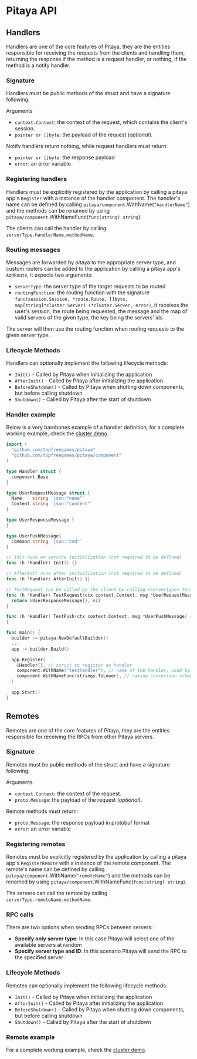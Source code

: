 Pitaya API
==========

## Handlers

Handlers are one of the core features of Pitaya, they are the entities responsible for receiving the requests from the clients and handling them, returning the response if the method is a request handler, or nothing, if the method is a notify handler.

### Signature

Handlers must be public methods of the struct and have a signature following:

Arguments
* `context.Context`: the context of the request, which contains the client's session.
* `pointer or []byte`: the payload of the request (_optional_).

Notify handlers return nothing, while request handlers must return:
* `pointer or []byte`: the response payload
* `error`: an error variable


### Registering handlers

Handlers must be explicitly registered by the application by calling a pitaya app's `Register` with a instance of the handler component. The handler's name can be defined by calling `pitaya/component`.WithName(`"handlerName"`) and the methods can be renamed by using `pitaya/component`.WithNameFunc(`func(string) string`).

The clients can call the handler by calling `serverType.handlerName.methodName`.


### Routing messages

Messages are forwarded by pitaya to the appropriate server type, and custom routers can be added to the application by calling a pitaya app's `AddRoute`, it expects two arguments:

* `serverType`: the server type of the target requests to be routed
* `routingFunction`: the routing function with the signature `func(session.Session, *route.Route, []byte, map[string]*cluster.Server) (*cluster.Server, error)`, it receives the user's session, the route being requested, the message and the map of valid servers of the given type, the key being the servers' ids

The server will then use the routing function when routing requests to the given server type.


### Lifecycle Methods

Handlers can optionally implement the following lifecycle methods:

* `Init()` - Called by Pitaya when initializing the application
* `AfterInit()` - Called by Pitaya after initializing the application
* `BeforeShutdown()` - Called by Pitaya when shutting down components, but before calling shutdown
* `Shutdown()` - Called by Pitaya after the start of shutdown


### Handler example

Below is a very barebones example of a handler definition, for a complete working example, check the [cluster demo](https://github.com/topfreegames/pitaya/tree/master/examples/demo/cluster).

```go
import (
  "github.com/topfreegames/pitaya"
  "github.com/topfreegames/pitaya/component"
)

type Handler struct {
  component.Base
}

type UserRequestMessage struct {
  Name    string `json:"name"`
  Content string `json:"content"`
}

type UserResponseMessage {
}

type UserPushMessage{
  Command string `json:"cmd"`
}

// Init runs on service initialization (not required to be defined)
func (h *Handler) Init() {}

// AfterInit runs after initialization (not required to be defined)
func (h *Handler) AfterInit() {}

// TestRequest can be called by the client by calling <servertype>.testhandler.testrequest
func (h *Handler) TestRequest(ctx context.Context, msg *UserRequestMessage) (*UserResponseMessage, error) {
  return &UserResponseMessage{}, nil
}

func (h *Handler) TestPush(ctx context.Context, msg *UserPushMessage) {
}

func main() {
  builder := pitaya.NewDefaultBuilder()
  ...
  app := builder.Build()

  app.Register(
    &Handler{}, // struct to register as handler
    component.WithName("testhandler"), // name of the handler, used by the clients
    component.WithNameFunc(strings.ToLower), // naming conversion scheme to be used by the clients
  )
  ...
  app.Start()
}

```

## Remotes

Remotes are one of the core features of Pitaya, they are the entities responsible for receiving the RPCs from other Pitaya servers.

### Signature

Remotes must be public methods of the struct and have a signature following:

Arguments
* `context.Context`: the context of the request.
* `proto.Message`: the payload of the request (_optional_).

Remote methods must return:
* `proto.Message`: the response payload in protobuf format
* `error`: an error variable


### Registering remotes

Remotes must be explicitly registered by the application by calling a pitaya app's `RegisterRemote` with a instance of the remote component. The remote's name can be defined by calling `pitaya/component`.WithName(`"remoteName"`) and the methods can be renamed by using `pitaya/component`.WithNameFunc(`func(string) string`).

The servers can call the remote by calling `serverType.remoteName.methodName`.


### RPC calls

There are two options when sending RPCs between servers:
* **Specify only server type**: In this case Pitaya will select one of the available servers at random
* **Specify server type and ID**: In this scenario Pitaya will send the RPC to the specified server


### Lifecycle Methods

Remotes can optionally implement the following lifecycle methods:

* `Init()` - Called by Pitaya when initializing the application
* `AfterInit()` - Called by Pitaya after initializing the application
* `BeforeShutdown()` - Called by Pitaya when shutting down components, but before calling shutdown
* `Shutdown()` - Called by Pitaya after the start of shutdown

### Remote example

For a complete working example, check the [cluster demo](https://github.com/topfreegames/pitaya/tree/master/examples/demo/cluster).
